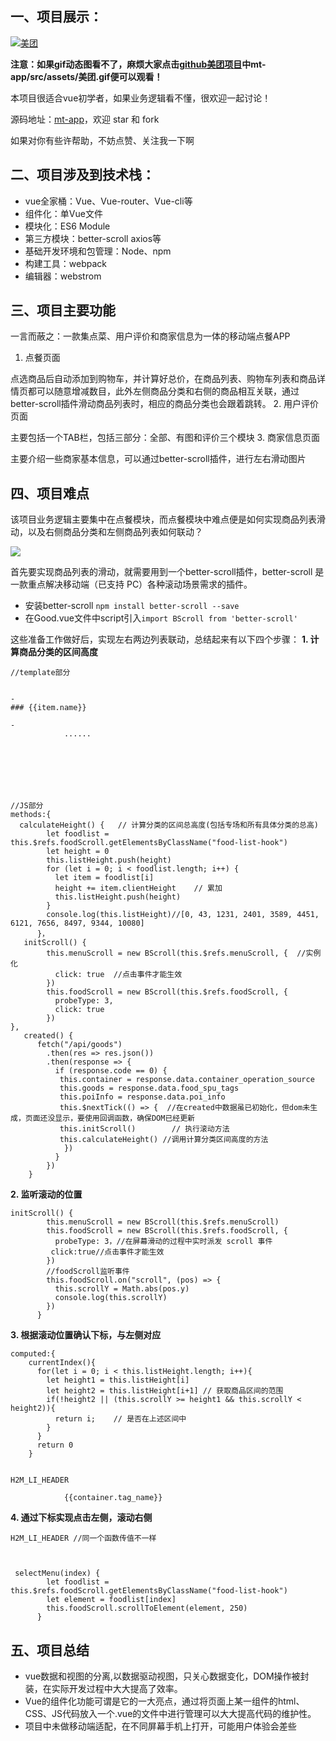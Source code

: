 ## 一、项目展示：

[![美团](https://camo.githubusercontent.com/2dc70ea61607ad4ce75b31f353b7aab304b595f2/68747470733a2f2f757365722d676f6c642d63646e2e786974752e696f2f323031382f352f31382f313633373138336164313461363936613f773d33373226683d37393126663d67696626733d32343038343432)](https://camo.githubusercontent.com/2dc70ea61607ad4ce75b31f353b7aab304b595f2/68747470733a2f2f757365722d676f6c642d63646e2e786974752e696f2f323031382f352f31382f313633373138336164313461363936613f773d33373226683d37393126663d67696626733d32343038343432)

**注意：如果gif动态图看不了，麻烦大家点击[github美团项目](https://github.com/ljianshu/mt-app)中mt-app/src/assets/美团.gif便可以观看！**

本项目很适合vue初学者，如果业务逻辑看不懂，很欢迎一起讨论！

源码地址：[mt-app](https://github.com/ljianshu/mt-app)，欢迎 star 和 fork

如果对你有些许帮助，不妨点赞、关注我一下啊

## 二、项目涉及到技术栈：

- vue全家桶：Vue、Vue-router、Vue-cli等
- 组件化：单Vue文件
- 模块化：ES6 Module
- 第三方模块：better-scroll axios等
- 基础开发环境和包管理：Node、npm
- 构建工具：webpack
- 编辑器：webstrom

## 三、项目主要功能

一言而蔽之：一款集点菜、用户评价和商家信息为一体的移动端点餐APP

1. 点餐页面

点选商品后自动添加到购物车，并计算好总价，在商品列表、购物车列表和商品详情页都可以随意增减数目，此外左侧商品分类和右侧的商品相互关联，通过better-scroll插件滑动商品列表时，相应的商品分类也会跟着跳转。
2. 用户评价页面

主要包括一个TAB栏，包括三部分：全部、有图和评价三个模块
3. 商家信息页面

主要介绍一些商家基本信息，可以通过better-scroll插件，进行左右滑动图片

## 四、项目难点

该项目业务逻辑主要集中在点餐模块，而点餐模块中难点便是如何实现商品列表滑动，以及右侧商品分类和左侧商品列表如何联动？

[![](https://camo.githubusercontent.com/da518d4816bea8f0357ef4947e03a3679b9ddea3/68747470733a2f2f757365722d676f6c642d63646e2e786974752e696f2f323031382f352f31382f313633373138336164313533326466623f773d33363126683d35323926663d706e6726733d3837323131)](https://camo.githubusercontent.com/da518d4816bea8f0357ef4947e03a3679b9ddea3/68747470733a2f2f757365722d676f6c642d63646e2e786974752e696f2f323031382f352f31382f313633373138336164313533326466623f773d33363126683d35323926663d706e6726733d3837323131)

首先要实现商品列表的滑动，就需要用到一个better-scroll插件，better-scroll 是一款重点解决移动端（已支持 PC）各种滚动场景需求的插件。

- 安装better-scroll `npm install better-scroll --save`
- 在Good.vue文件中script引入`import BScroll from 'better-scroll'`

这些准备工作做好后，实现左右两边列表联动，总结起来有以下四个步骤：
**1. 计算商品分类的区间高度**

    //template部分
      
    
    - 
    ### {{item.name}}
    
    - 
                ......
    
    
    
    
    
    

    //JS部分
    methods:{
      calculateHeight() {   // 计算分类的区间总高度(包括专场和所有具体分类的总高)
            let foodlist = this.$refs.foodScroll.getElementsByClassName("food-list-hook")
            let height = 0
            this.listHeight.push(height)
            for (let i = 0; i < foodlist.length; i++) {
              let item = foodlist[i]
              height += item.clientHeight    // 累加
              this.listHeight.push(height)
            }
            console.log(this.listHeight)//[0, 43, 1231, 2401, 3589, 4451, 6121, 7656, 8497, 9344, 10080]
          }，
       initScroll() {
            this.menuScroll = new BScroll(this.$refs.menuScroll, {  //实例化
              click: true  //点击事件才能生效
            })
            this.foodScroll = new BScroll(this.$refs.foodScroll, {
              probeType: 3,
              click: true
            })
    },
       created() {
          fetch("/api/goods")
            .then(res => res.json())
            .then(response => {
              if (response.code == 0) {
               this.container = response.data.container_operation_source
               this.goods = response.data.food_spu_tags
               this.poiInfo = response.data.poi_info 
               this.$nextTick(() => {  //在created中数据虽已初始化，但dom未生成，页面还没显示，要使用回调函数，确保DOM已经更新
               this.initScroll()        // 执行滚动方法
               this.calculateHeight() //调用计算分类区间高度的方法
                })
              }
            })
        }
    

**2. 监听滚动的位置**

    initScroll() {
            this.menuScroll = new BScroll(this.$refs.menuScroll)
            this.foodScroll = new BScroll(this.$refs.foodScroll, {
              probeType: 3，//在屏幕滑动的过程中实时派发 scroll 事件
             click:true//点击事件才能生效
            })
            //foodScroll监听事件
            this.foodScroll.on("scroll", (pos) => {
              this.scrollY = Math.abs(pos.y)
              console.log(this.scrollY)
            })
          }
    

**3. 根据滚动位置确认下标，与左侧对应**

    computed:{
        currentIndex(){
          for(let i = 0; i < this.listHeight.length; i++){
            let height1 = this.listHeight[i]
            let height2 = this.listHeight[i+1] // 获取商品区间的范围
            if(!height2 || (this.scrollY >= height1 && this.scrollY < height2)){
              return i;    // 是否在上述区间中
            }
          }
          return 0
        }
    

    H2M_LI_HEADER 
    
                {{container.tag_name}}
              
    
    

**4. 通过下标实现点击左侧，滚动右侧**

    H2M_LI_HEADER //同一个函数传值不一样
    
    

     selectMenu(index) {
            let foodlist = this.$refs.foodScroll.getElementsByClassName("food-list-hook")
            let element = foodlist[index]
            this.foodScroll.scrollToElement(element, 250)
          }
    

## 五、项目总结

- vue数据和视图的分离,以数据驱动视图，只关心数据变化，DOM操作被封装，在实际开发过程中大大提高了效率。
- Vue的组件化功能可谓是它的一大亮点，通过将页面上某一组件的html、CSS、JS代码放入一个.vue的文件中进行管理可以大大提高代码的维护性。
- 项目中未做移动端适配，在不同屏幕手机上打开，可能用户体验会差些